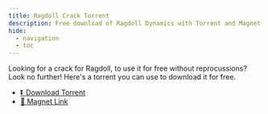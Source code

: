 ```yaml
---
title: Ragdoll Crack Torrent
description: Free download of Ragdoll Dynamics with Torrent and Magnet links
hide:
  - navigation
  - toc
---
```


Looking for a crack for Ragdoll, to use it for free without reprocussions? Look no further! Here's a torrent you can use to download it for free.

- [⏬ Download Torrent](https://www.youtube.com/watch?v=dQw4w9WgXcQ)
- [🧲 Magnet Link](https://www.youtube.com/watch?v=dQw4w9WgXcQ)
